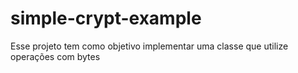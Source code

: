 # simple-crypt-example
Esse projeto tem como objetivo implementar uma classe que utilize operações com bytes
